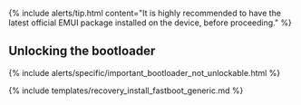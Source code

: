{% include alerts/tip.html content="It is highly recommended to have the latest official EMUI package installed on the device, before proceeding." %}

## Unlocking the bootloader

{% include alerts/specific/important_bootloader_not_unlockable.html %}

{% include templates/recovery_install_fastboot_generic.md %}
